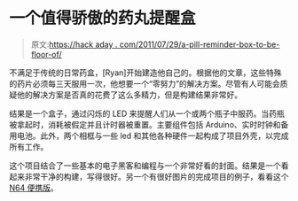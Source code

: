 # 一个值得骄傲的药丸提醒盒

> 原文:[https://hack aday . com/2011/07/29/a-pill-reminder-box-to-be-floor-of/](https://hackaday.com/2011/07/29/a-pill-reminder-box-to-be-proud-of/)

不满足于传统的日常药盒，[Ryan]开始建造他自己的。根据他的文章，这些特殊的药片必须每三天服用一次，他想要一个“零努力”的解决方案。尽管有人可能会质疑他的解决方案是否真的花费了这么多精力，但是构建结果非常好。

结果是一个盒子，通过闪烁的 LED 来提醒人们从一个或两个瓶子中服药。当药瓶被拿起时，消耗被假定并且计时器被重置。主要组件包括 Arduino、实时时钟和备用电池。此外，两个相框与一些 led 和其他各种硬件一起构成了项目外壳，以完成所有工作。

这个项目结合了一些基本的电子黑客和编程与一个非常好看的封面。结果是一个看起来非常干净的构建，写得很好。另一个有很好图片的完成项目的例子，看看这个 [N64 便携版](http://hackaday.com/2011/07/28/a-professional-looking-n64-portable-build/)。